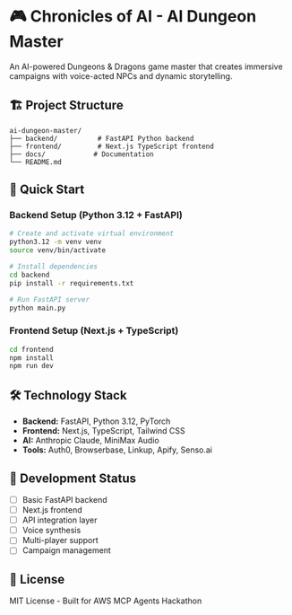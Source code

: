 # 🎮 Chronicles of AI - AI Dungeon Master

An AI-powered Dungeons & Dragons game master that creates immersive campaigns with voice-acted NPCs and dynamic storytelling.

## 🏗️ Project Structure

```
ai-dungeon-master/
├── backend/          # FastAPI Python backend
├── frontend/         # Next.js TypeScript frontend  
├── docs/            # Documentation
└── README.md
```

## 🚀 Quick Start

### Backend Setup (Python 3.12 + FastAPI)
```bash
# Create and activate virtual environment
python3.12 -m venv venv
source venv/bin/activate

# Install dependencies
cd backend
pip install -r requirements.txt

# Run FastAPI server
python main.py
```

### Frontend Setup (Next.js + TypeScript)
```bash
cd frontend
npm install
npm run dev
```

## 🛠️ Technology Stack

- **Backend:** FastAPI, Python 3.12, PyTorch
- **Frontend:** Next.js, TypeScript, Tailwind CSS
- **AI:** Anthropic Claude, MiniMax Audio
- **Tools:** Auth0, Browserbase, Linkup, Apify, Senso.ai

## 🎯 Development Status

- [ ] Basic FastAPI backend
- [ ] Next.js frontend
- [ ] API integration layer
- [ ] Voice synthesis
- [ ] Multi-player support
- [ ] Campaign management

## 📝 License

MIT License - Built for AWS MCP Agents Hackathon 